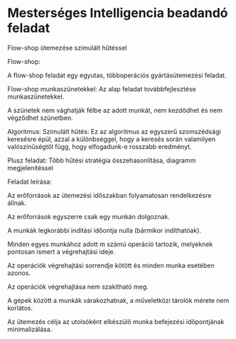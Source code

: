 # Mesterséges Intelligencia beadandó feladat
Flow-shop ütemezése szimulált hűtéssel

Flow-shop:

A flow-shop feladat egy egyutas, többoperációs gyártásütemezési feladat.

Flow-shop munkaszünetekkel: Az alap feladat továbbfejlesztése munkaszünetekkel.

A szünetek nem vághatják félbe az adott munkát, nem kezdődhet és nem végződhet szünetben.

Algoritmus: Szimulált hűtés: Ez az algoritmus az egyszerű szomszédsági keresésre épül, azzal a különbséggel, hogy a keresés során valamilyen valószínűségtől függ, hogy elfogadunk-e rosszabb eredményt.

Plusz feladat: Több hűtési stratégia összehasonlítása, diagramm megjelenítéssel

Feladat leírása:


Az erőforrások az ütemezési időszakban folyamatosan rendelkezésre állnak.

Az erőforrások egyszerre csak egy munkán dolgoznak.

A munkák legkorábbi indítási időontja nulla (bármikor indíthatóak).

Minden egyes munkához adott m számú operáció tartozik, melyeknek pontosan ismert a végrehajtási ideje.

Az operációk végrehajtási sorrendje kötött és minden munka esetében azonos.

Az operációk végrehajtása nem szakítható meg.

A gépek között a munkák várakozhatnak, a műveletközi tárolók mérete nem korlátos.

Az ütemezés célja az utolsóként elkészülő munka befejezési időpontjának minimalizálása.



